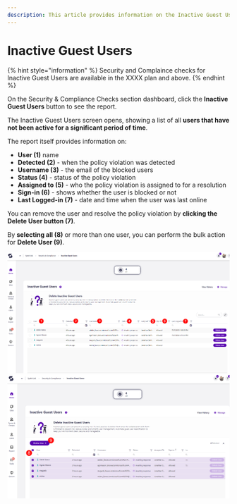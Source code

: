 ```yaml
---
description: This article provides information on the Inactive Guest Users report.
---
```



# Inactive Guest Users

{% hint style="information" %}
Security and Complaince checks for Inactive Guest Users are available in the XXXX plan and above. 
{% endhint %}

On the Security & Compliance Checks section dashboard, click the **Inactive Guest Users** button to see the report.

The Inactive Guest Users screen opens, showing a list of all **users that have not been active for a significant period of time**.

The report itself provides information on:
  * **User (1)** name
  * **Detected (2)** - when the policy violation was detected
  * **Username (3)** - the email of the blocked users
  * **Status (4)** - status of the policy violation
  * **Assigned to (5)** - who the policy violation is assigned to for a resolution
  * **Sign-in (6)** - shows whether the user is blocked or not
  * **Last Logged-in (7)** - date and time when the user was last online

You can remove the user and resolve the policy violation by **clicking the Delete User button (7)**. 

By **selecting all (8)** or more than one user, you can perform the bulk action for **Delete User (9)**. 

![Inactive Guest Users](../../.gitbook/assets/security-compliance-checks_inactive-guest-user.png)
![Inactive Guest Users - Bulk Action](../../.gitbook/assets/security-compliance-checks_inactive-guest-user-bulk.png)